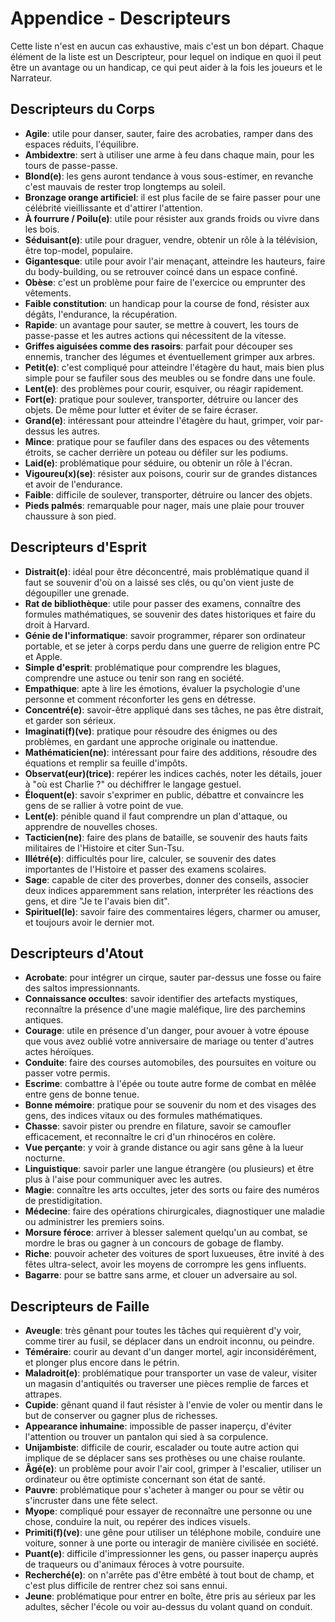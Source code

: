 # Appendice - Descripteurs

Cette liste n'est en aucun cas exhaustive, mais c'est un bon départ. Chaque élément de la liste est un Descripteur, pour lequel on indique en quoi il peut être un avantage ou un handicap, ce qui peut aider à la fois les joueurs et le Narrateur.

## Descripteurs du Corps

* **Agile**: utile pour danser, sauter, faire des acrobaties, ramper dans des espaces réduits, l'équilibre.
* **Ambidextre**: sert à utiliser une arme à feu dans chaque main, pour les tours de passe-passe.
* **Blond(e)**: les gens auront tendance à vous sous-estimer, en revanche c'est mauvais de rester trop longtemps au soleil.
* **Bronzage orange artificiel**: il est plus facile de se faire passer pour une célébrité vieillissante et d'attirer l'attention.
* **À fourrure / Poilu(e)**: utile pour résister aux grands froids ou vivre dans les bois.
* **Séduisant(e)**: utile pour draguer, vendre, obtenir un rôle à la télévision, être top-model, populaire.
* **Gigantesque**: utile pour avoir l'air menaçant, atteindre les hauteurs, faire du body-building, ou se retrouver coincé dans un espace confiné.
* **Obèse**: c'est un problème pour faire de l'exercice ou emprunter des vêtements.
* **Faible constitution**: un handicap pour la course de fond, résister aux dégâts, l'endurance, la récupération.
* **Rapide**: un avantage pour sauter, se mettre à couvert, les tours de passe-passe et les autres actions qui nécessitent de la vitesse.
* **Griffes aiguisées comme des rasoirs**: parfait pour découper ses ennemis, trancher des légumes et éventuellement grimper aux arbres.
* **Petit(e)**: c'est compliqué pour atteindre l'étagère du haut, mais bien plus simple pour se faufiler sous des meubles ou se fondre dans une foule.
* **Lent(e)**: des problèmes pour courir, esquiver, ou réagir rapidement.
* **Fort(e)**: pratique pour soulever, transporter, détruire ou lancer des objets. De même pour lutter et éviter de se faire écraser.
* **Grand(e)**: intéressant pour atteindre l'étagère du haut, grimper, voir par-dessus les autres.
* **Mince**: pratique pour se faufiler dans des espaces ou des vêtements étroits, se cacher derrière un poteau ou défiler sur les podiums.
* **Laid(e)**: problématique pour séduire, ou obtenir un rôle à l'écran.
* **Vigoureu(x)(se)**: résister aux poisons, courir sur de grandes distances et avoir de l'endurance.
* **Faible**: difficile de soulever, transporter, détruire ou lancer des objets.
* **Pieds palmés**: remarquable pour nager, mais une plaie pour trouver chaussure à son pied.

## Descripteurs d'Esprit

* **Distrait(e)**: idéal pour être déconcentré, mais problématique quand il faut se souvenir d'où on a laissé ses clés, ou qu'on vient juste de dégoupiller une grenade.
* **Rat de bibliothèque**: utile pour passer des examens, connaître des formules mathématiques, se souvenir des dates historiques et faire du droit à Harvard.
* **Génie de l'informatique**: savoir programmer, réparer son ordinateur portable, et se jeter à corps perdu dans une guerre de religion entre PC et Apple.
* **Simple d'esprit**: problématique pour comprendre les blagues, comprendre une astuce ou tenir son rang en société.
* **Empathique**: apte à lire les émotions, évaluer la psychologie d'une personne et comment réconforter les gens en détresse.
* **Concentré(e)**: savoir-être appliqué dans ses tâches, ne pas être distrait, et garder son sérieux.
* **Imaginati(f)(ve)**: pratique pour résoudre des énigmes ou des problèmes, en gardant une approche originale ou inattendue.
* **Mathématicien(ne)**: intéressant pour faire des additions, résoudre des équations et remplir sa feuille d'impôts.
* **Observat(eur)(trice)**: repérer les indices cachés, noter les détails, jouer à "où est Charlie ?" ou déchiffrer le langage gestuel.
* **Éloquent(e)**: savoir s'exprimer en public, débattre et convaincre les gens de se rallier à votre point de vue.
* **Lent(e)**: pénible quand il faut comprendre un plan d'attaque, ou apprendre de nouvelles choses.
* **Tacticien(ne)**: faire des plans de bataille, se souvenir des hauts faits militaires de l'Histoire et citer Sun-Tsu.
* **Illétré(e)**: difficultés pour lire, calculer, se souvenir des dates importantes de l'Histoire et passer des examens scolaires.
* **Sage**: capable de citer des proverbes, donner des conseils, associer deux indices apparemment sans relation, interpréter les réactions des gens, et dire "Je te l'avais bien dit".
* **Spirituel(le)**: savoir faire des commentaires légers, charmer ou amuser, et toujours avoir le dernier mot.

## Descripteurs d'Atout

* **Acrobate**: pour intégrer un cirque, sauter par-dessus une fosse ou faire des saltos impressionnants.
* **Connaissance occultes**: savoir identifier des artefacts mystiques, reconnaître la présence d'une magie maléfique, lire des parchemins antiques.
* **Courage**: utile en présence d'un danger, pour avouer à votre épouse que vous avez oublié votre anniversaire de mariage ou tenter d'autres actes héroïques.
* **Conduite**: faire des courses automobiles, des poursuites en voiture ou passer votre permis.
* **Escrime**: combattre à l'épée ou toute autre forme de combat en mêlée entre gens de bonne tenue.
* **Bonne mémoire**: pratique pour se souvenir du nom et des visages des gens, des indices vitaux ou des formules mathématiques.
* **Chasse**: savoir pister ou prendre en filature, savoir se camoufler efficacement, et reconnaître le cri d'un rhinocéros en colère.
* **Vue perçante**: y voir à grande distance ou agir sans gêne à la lueur nocturne.
* **Linguistique**: savoir parler une langue étrangère (ou plusieurs) et être plus à l'aise pour communiquer avec les autres.
* **Magie**: connaître les arts occultes, jeter des sorts ou faire des numéros de prestidigitation.
* **Médecine**: faire des opérations chirurgicales, diagnostiquer une maladie ou administrer les premiers soins.
* **Morsure féroce**: arriver à blesser salement quelqu'un au combat, se mordre le bras ou gagner à un concours de gobage de flamby.
* **Riche**: pouvoir acheter des voitures de sport luxueuses, être invité à des fêtes ultra-select, avoir les moyens de corrompre les gens influents.
* **Bagarre**: pour se battre sans arme, et clouer un adversaire au sol.

## Descripteurs de Faille

* **Aveugle**: très gênant pour toutes les tâches qui requièrent d'y voir, comme tirer au fusil, se déplacer dans un endroit inconnu, ou peindre.
* **Téméraire**: courir au devant d'un danger mortel, agir inconsidérément, et plonger plus encore dans le pétrin.
* **Maladroit(e)**: problématique pour transporter un vase de valeur, visiter un magasin d'antiquités ou traverser une pièces remplie de farces et attrapes.
* **Cupide**: gênant quand il faut résister à l'envie de voler ou mentir dans le but de conserver ou gagner plus de richesses.
* **Appearance inhumaine**: impossible de passer inaperçu, d'éviter l'attention ou trouver un pantalon qui sied à sa corpulence.
* **Unijambiste**: difficile de courir, escalader ou toute autre action qui implique de se déplacer sans ses prothèses ou une chaise roulante.
* **Âgé(e)**: un problème pour avoir l'air cool, grimper à l'escalier, utiliser un ordinateur ou être optimiste concernant son état de santé.
* **Pauvre**: problématique pour s'acheter à manger ou pour se vêtir ou s'incruster dans une fête select.
* **Myope**: compliqué pour essayer de reconnaître une personne ou une chose, conduire la nuit, ou repérer des indices visuels.
* **Primiti(f)(ve)**: une gêne pour utiliser un téléphone mobile, conduire une voiture, sonner à une porte ou interagir de manière civilisée en société.
* **Puant(e)**: difficile d'impressionner les gens, ou passer inaperçu auprès de traqueurs ou d'animaux féroces à votre poursuite.
* **Recherché(e)**: on n'arrête pas d'être embêté à tout bout de champ, et c'est plus difficile de rentrer chez soi sans ennui.
* **Jeune**: problématique pour entrer en boîte, être pris au sérieux par les adultes, sêcher l'école ou voir au-dessus du volant quand on conduit.
